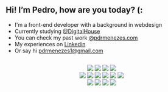 ## Hi! I’m Pedro, how are you today? (:
- I'm a front-end developer with a background in webdesign
- Currently studying <a href="https://www.digitalhouse.com/">@DigitalHouse</a>
- You can check my past work <a href="https://www.pdrmenezes.com">@pdrmenezes.com</a>
- My experiences on <a href="https://www.linkedin.com/in/pdrmenezes/">Linkedin</a>
- Or say hi pdrmenezes1@gmail.com

##

<div align="center">
  <img src="https://img.shields.io/badge/HTML-323330?style=for-the-badge&logo=html5&logoColor=E34F26"/>
  <img src="https://img.shields.io/badge/CSS-323330?&style=for-the-badge&logo=css3&logoColor=1572B6"/>
  <img src="https://img.shields.io/badge/JavaScript-323330?style=for-the-badge&logo=javascript&logoColor=F7DF1E"/>
  <img src="https://img.shields.io/badge/TypeScript-323330?style=for-the-badge&logo=typescript&logoColor=007ACC"/>
  </br>
  <img src="https://img.shields.io/badge/React-323330?style=for-the-badge&logo=react&logoColor=61DAFB"/>
  <img src="https://img.shields.io/badge/Next.js-323330?style=for-the-badge&logo=nextdotjs&logoColor=white"/>
  <img src="https://img.shields.io/badge/Redux-323330?style=for-the-badge&logo=redux&logoColor=764abc"/>
  <img src="https://img.shields.io/badge/MongoDB-323330?style=for-the-badge&logo=mongodb&logoColor=4EA94B"/>
  <img src="https://img.shields.io/badge/MySQL-323330?style=for-the-badge&logo=mysql&logoColor=white"/>
  <img src="https://img.shields.io/badge/Node.js-323330?style=for-the-badge&logo=node.js&logoColor=43853D"/>
  </br>    
  <img src="https://img.shields.io/badge/Tailwind_CSS-323330?style=for-the-badge&logo=tailwind-css&logoColor=38B2AC"/>
  <img src="https://img.shields.io/badge/Material--UI-323330?style=for-the-badge&logo=mui&logoColor=0081CB"/>
  <img src="https://img.shields.io/badge/styled--components-323330?style=for-the-badge&logo=styled-components&logoColor=DB7093"/>
  <img src="https://img.shields.io/badge/Jest-323330?style=for-the-badge&logo=Jest&logoColor=c21325"/>
</div>
